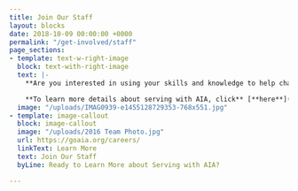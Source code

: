 ```yaml
---
title: Join Our Staff
layout: blocks
date: 2018-10-09 00:00:00 +0000
permalink: "/get-involved/staff"
page_sections:
- template: text-w-right-image
  block: text-with-right-image
  text: |-
    **Are you interested in using your skills and knowledge to help change the world by sharing the love of Jesus Christ?  Do you want to inspire a movement within sports performance professionals and students? All around the world, countries are increasing their emphasis in the disciplines of sports performance.  Sports medicine and strength & conditioning bring their skills to others, yet AIA Sports Performance brings a different perspective on competition as well. If you are looking for an opportunity to use your passion for God, love of sports, and your gifts and abilities to serve the Lord in a cutting edge ministry, Athletes in Action Sports Performance may be just the place for you!**

    **To learn more details about serving with AIA, click** [**here**](https://goaia.org/careers/) **or contact us at** [**sportsperformance@athletesinaction.org**](mailto:sportsperformance@athletesinaction.org)**.**
  image: "/uploads/IMAG0939-e1455128729353-768x551.jpg"
- template: image-callout
  block: image-callout
  image: "/uploads/2016 Team Photo.jpg"
  url: https://goaia.org/careers/
  linkText: Learn More
  text: Join Our Staff
  byLine: Ready to Learn More about Serving with AIA?

---
```

